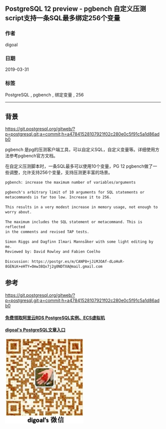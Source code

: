 ## PostgreSQL 12 preview - pgbench 自定义压测script支持一条SQL最多绑定256个变量  
                                                                    
### 作者                                                                    
digoal                                                                    
                                                                    
### 日期                                                                    
2019-03-31                                                                    
                                                                    
### 标签                                                                    
PostgreSQL , pgbench , 绑定变量 , 256   
                                                                    
----                                                                    
                                                                    
## 背景        
https://git.postgresql.org/gitweb/?p=postgresql.git;a=commit;h=a47841528107921f02c280e0c5f91c5a1d86adb0  
  
pgbench 是pg的压测客户端工具，可以自定义SQL，自定义变量等。详细使用方法参考pgbench官方文档。  
  
在自定义压测脚本时，一条SQL最多可以使用10个变量，PG 12 pgbench做了一些调整，允许支持256个变量，支持压测更丰富的场景。  
  
```  
pgbench: increase the maximum number of variables/arguments  
  
pgbench's arbitrary limit of 10 arguments for SQL statements or  
metacommands is far too low. Increase it to 256.  
  
This results in a very modest increase in memory usage, not enough to  
worry about.  
  
The maximum includes the SQL statement or metacommand. This is reflected  
in the comments and revised TAP tests.  
  
Simon Riggs and Dagfinn Ilmari Mannsåker with some light editing by me.  
Reviewed by: David Rowley and Fabien Coelho  
  
Discussion: https://postgr.es/m/CANP8+jJiMJOAf-dLoHuR-8GENiK+eHTY=Omw38Qx7j2g0NDTXA@mail.gmail.com  
```  
       
## 参考      
https://git.postgresql.org/gitweb/?p=postgresql.git;a=commit;h=a47841528107921f02c280e0c5f91c5a1d86adb0  
  
  
  
  
  
  
  
  
  
  
#### [免费领取阿里云RDS PostgreSQL实例、ECS虚拟机](https://free.aliyun.com/ "57258f76c37864c6e6d23383d05714ea")
  
  
#### [digoal's PostgreSQL文章入口](https://github.com/digoal/blog/blob/master/README.md "22709685feb7cab07d30f30387f0a9ae")
  
  
![digoal's weixin](../pic/digoal_weixin.jpg "f7ad92eeba24523fd47a6e1a0e691b59")
  
  
  
  
  
  
  
